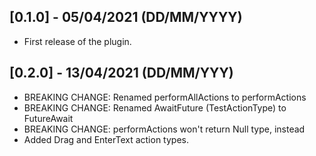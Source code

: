 ## [0.1.0] - 05/04/2021 (DD/MM/YYYY)

* First release of the plugin.

## [0.2.0] - 13/04/2021 (DD/MM/YYY)
* BREAKING CHANGE: Renamed performAllActions to performActions
* BREAKING CHANGE: Renamed AwaitFuture (TestActionType) to FutureAwait
* BREAKING CHANGE: performActions won't return Null type, instead
* Added Drag and EnterText action types.
